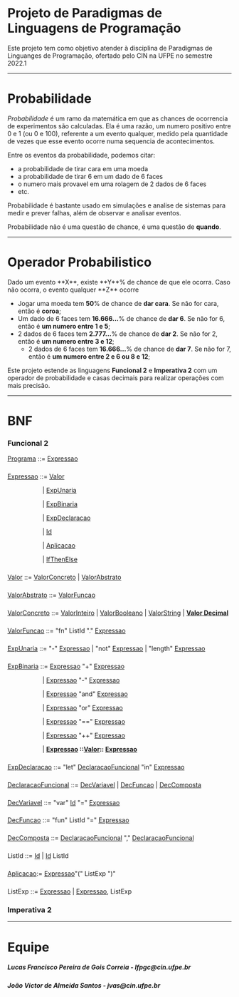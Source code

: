 <h1>Projeto de Paradigmas de Linguagens de Programação</h1>

 Este projeto tem como objetivo atender à disciplina de Paradigmas de Linguanges de Programação, ofertado pelo CIN na UFPE no semestre 2022.1

***
<h1>Probabilidade</h1>

*Probabilidade* é um ramo da matemática em que as chances de ocorrencia de experimentos são calculadas. Ela é uma razão, um numero positivo entre 0 e 1 (ou 0 e 100), referente a um evento qualquer, medido pela quantidade de vezes que esse evento ocorre numa sequencia de acontecimentos.

Entre os eventos da probabilidade, podemos citar:
 - a probabilidade de tirar cara em uma moeda
 - a probabilidade de tirar 6 em um dado de 6 faces
 - o numero mais provavel em uma rolagem de 2 dados de 6 faces
 - etc.

Probabilidade é bastante usado em simulações e analise de sistemas para medir e prever falhas, além de observar e analisar eventos.

Probabilidade não é uma questão de chance, é uma questão de **quando**.

***

<h1>Operador Probabilistico</h1>
Dado um evento **X**, existe **Y**% de chance de que ele ocorra. Caso não ocorra, o evento qualquer **Z** ocorre
 
- Jogar uma moeda tem **50**% de chance de **dar cara**. Se não for cara, então é **coroa**;
- Um dado de 6 faces tem **16.666...**% de chance de **dar 6**. Se não for 6, então é **um numero entre 1 e 5**;
- 2 dados de 6 faces tem **2.777...**% de chance de **dar 2**. Se não for 2, então é **um numero entre 3 e 12**;
  - 2 dados de 6 faces tem **16.666...**% de chance de **dar 7**. Se não for 7, então é **um numero entre 2 e 6 ou 8 e 12**;

Este projeto estende as linguagens **Funcional 2** e **Imperativa 2** com um operador de probabilidade e casas decimais para realizar operações com mais precisão.
***
<h1>BNF</h1>

<h3>Funcional 2</h3>

[Programa](src/lf2/plp/functional2/Programa.java) ::= [Expressao](src/lf2/plp/expressions2/expression/Expressao.java)
###

[Expressao](src/lf2/plp/expressions2/expression/Expressao.java) ::= 
[Valor](src/lf2/plp/expressions2/expression/Valor.java)

&emsp; &emsp; &emsp; &emsp;  &ensp;| [ExpUnaria](src/lf2/plp/expressions2/expression/ExpUnaria.java)

&emsp; &emsp; &emsp; &emsp;  &ensp;| [ExpBinaria](src/lf2/plp/expressions2/expression/ExpBinaria.java)

&emsp; &emsp; &emsp; &emsp;  &ensp;| [ExpDeclaracao](src/lf2/plp/expressions2/expression/ExpDeclaracao.java)

&emsp; &emsp; &emsp; &emsp;  &ensp;| [Id](src/lf2/plp/expressions2/expression/Id.java)

&emsp; &emsp; &emsp; &emsp;  &ensp;| [Aplicacao](src/lf2/plp/functional2/expression/Aplicacao.java)

&emsp; &emsp; &emsp; &emsp;  &ensp;| [IfThenElse](src/lf2/plp/functional1/expression/IfThenElse.java)
###
[Valor](src/lf2/plp/expressions2/expression/Valor.java) ::= 
[ValorConcreto](src/lf2/plp/expressions2/expression/ValorConcreto.java)
| [ValorAbstrato](src/lf2/plp/functional2/expression/ValorAbstrato.java)
###
[ValorAbstrato](src/lf2/plp/functional2/expression/ValorAbstrato.java) ::= [ValorFuncao](src/lf2/plp/functional2/expression/ValorFuncao.java)
###
[ValorConcreto](src/lf2/plp/expressions2/expression/ValorConcreto.java) ::= [ValorInteiro](src/lf2/plp/expressions2/expression/ValorInteiro.java) 
| [ValorBooleano](src/lf2/plp/expressions2/expression/ValorBooleano.java) 
| [ValorString](src/lf2/plp/expressions2/expression/ValorString.java) 
| [**Valor Decimal**](src/lf2/plp/expressions2/expression/ValorDecimal.java)
###
[ValorFuncao](src/lf2/plp/functional2/expression/ValorFuncao.java) ::= "fn" ListId "." [Expressao](src/lf2/plp/expressions2/expression/Expressao.java)
###
[ExpUnaria](src/lf2/plp/expressions2/expression/ExpUnaria.java) ::= "-" [Expressao](src/lf2/plp/expressions2/expression/Expressao.java) 
| "not" [Expressao](src/lf2/plp/expressions2/expression/Expressao.java) 
| "length" [Expressao](src/lf2/plp/expressions2/expression/Expressao.java)
###
[ExpBinaria](src/lf2/plp/expressions2/expression/ExpBinaria.java) ::= [Expressao](src/lf2/plp/expressions2/expression/Expressao.java) "+" [Expressao](src/lf2/plp/expressions2/expression/Expressao.java)

&emsp; &emsp; &emsp; &emsp;  &ensp;| [Expressao](src/lf2/plp/expressions2/expression/Expressao.java) "-" [Expressao](src/lf2/plp/expressions2/expression/Expressao.java)

&emsp; &emsp; &emsp; &emsp;  &ensp;| [Expressao](src/lf2/plp/expressions2/expression/Expressao.java) "and" [Expressao](src/lf2/plp/expressions2/expression/Expressao.java)

&emsp; &emsp; &emsp; &emsp;  &ensp;| [Expressao](src/lf2/plp/expressions2/expression/Expressao.java) "or" [Expressao](src/lf2/plp/expressions2/expression/Expressao.java)

&emsp; &emsp; &emsp; &emsp;  &ensp;| [Expressao](src/lf2/plp/expressions2/expression/Expressao.java) "==" [Expressao](src/lf2/plp/expressions2/expression/Expressao.java)

&emsp; &emsp; &emsp; &emsp;  &ensp;| [Expressao](src/lf2/plp/expressions2/expression/Expressao.java) "++" [Expressao](src/lf2/plp/expressions2/expression/Expressao.java)

&emsp; &emsp; &emsp; &emsp;  &ensp;| **[Expressao](src/lf2/plp/expressions2/expression/Expressao.java) ::[Valor](src/lf2/plp/expressions2/expression/Valor.java):: [Expressao](src/lf2/plp/expressions2/expression/Expressao.java)**

###          

[ExpDeclaracao](src/lf2/plp/functional2/expression/ExpDeclaracao.java) ::= "let" [DeclaracaoFuncional](src/lf2/plp/functional1/declaration/DeclaracaoFuncional.java) "in" [Expressao](src/lf2/plp/expressions2/expression/Expressao.java)
###
[DeclaracaoFuncional](src/lf2/plp/functional1/declaration/DeclaracaoFuncional.java) ::= [DecVariavel](src/lf2/plp/functional1/declaration/DecVariavel.java)
    | [DecFuncao](src/lf2/plp/functional2/declaration/DecFuncao.java)
    | [DecComposta](src/lf2/plp/functional1/declaration/DecComposta.java)
###
[DecVariavel](src/lf2/plp/functional1/declaration/DecVariavel.java) ::= "var" [Id](src/lf2/plp/expressions2/expression/Id.java) "=" [Expressao](src/lf2/plp/expressions2/expression/Expressao.java)
###
[DecFuncao](src/lf2/plp/functional2/declaration/DecFuncao.java) ::= "fun" ListId "=" [Expressao](src/lf2/plp/expressions2/expression/Expressao.java)
###
[DecComposta](src/lf2/plp/functional1/declaration/DecComposta.java) ::= [DeclaracaoFuncional](src/lf2/plp/functional1/declaration/DeclaracaoFuncional.java) "," [DeclaracaoFuncional](src/lf2/plp/functional1/declaration/DeclaracaoFuncional.java)
###
ListId ::= [Id](src/lf2/plp/expressions2/expression/Id.java)  |  [Id](src/lf2/plp/expressions2/expression/Id.java) ListId
###
[Aplicacao](src/lf2/plp/functional2/expression/Aplicacao.java):= [Expressao](src/lf2/plp/expressions2/expression/Expressao.java)"(" ListExp ")"
###
ListExp ::= [Expressao](src/lf2/plp/expressions2/expression/Expressao.java)  |  [Expressao](src/lf2/plp/expressions2/expression/Expressao.java), ListExp
###

<h3>Imperativa 2</h3>


***
<h1>Equipe</h1>

<h5>Lucas Francisco Pereira de Gois Correia - lfpgc@cin.ufpe.br</h5>

<h5>João Victor de Almeida Santos - jvas@cin.ufpe.br</h5>